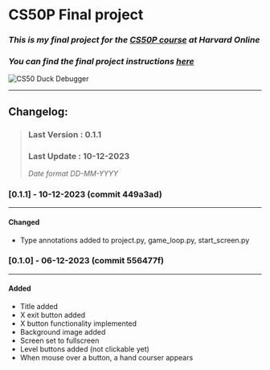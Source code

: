 # **CS50P Final project**

### _This is my final project for the [CS50P course](https://cs50.harvard.edu/python/2022/) at Harvard Online_

### _You can find the final project instructions [here](https://cs50.harvard.edu/python/2022/project/)_

![CS50 Duck Debugger](https://cs50.gallerycdn.vsassets.io/extensions/cs50/ddb50/1.1.2/1691002683906/Microsoft.VisualStudio.Services.Icons.Default)

---

## Changelog:

> ### Last Version : 0.1.1
>
> ### Last Update : 10-12-2023
>
> _Date format DD-MM-YYYY_


### **[0.1.1] - 10-12-2023** (commit 449a3ad)
---
#### Changed
- Type annotations added to project.py, game_loop.py, start_screen.py


### **[0.1.0] - 06-12-2023** (commit 556477f)
---

#### Added

- Title added
- X exit button added
- X button functionality implemented
- Background image added
- Screen set to fullscreen
- Level buttons added (not clickable yet)
- When mouse over a button, a hand courser appears

